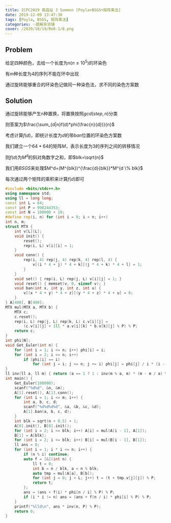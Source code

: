 ```yaml
---
title: ICPC2019 南昌站 J Summon [Poyla+BSGS+矩阵乘法]
date: 2019-12-09 13:47:30
tags: [Poyla, BSGS, 矩阵乘法]
categories: ✨题解杂货铺
cover: /2020/10/19/Re0-1/8.png
---
```

## Problem

给定四种颜色，去给一个长度为$n(n \le 10^5)$的环染色

有$m$种长度为$4$的序列不能在环中出现

通过旋转能够重合的环染色记做同一种染色法，求不同的染色方案数

## Solution

通过旋转能够产生n种置换，将置换按照$gcd(step,n)$分类

则答案为$\frac{\sum_{d|n}f(d)*phi(\frac{n}{d})}{n}$

考虑计算$f(d)$，即统计长度为$d$的带$ban$位置的环染色方案数

我们建立一个$64*64$的矩阵$M$，表示长度为$3$的序列之间的转移情况

则$f(d)$为$M^d$的斜对角数字之和，即$blk=\sqrt{n}$

我们用$BSGS$来处理$M^d=(M^{blk})^{\frac{d}{blk}}*M^{d \% blk}$

每次通过两个矩阵的乘积来计算$f(d)$即可

```cpp
#include <bits/stdc++.h>
using namespace std;
using ll = long long;
const int L = 64;
const int P = 998244353;
const int N = 100000 + 10;
#define rep(i, n) for (int i = 0; i < n; i++)
int n, m;
struct MTX {
    int v[L][L];
    void init() {
        reset();
        rep(i, L) v[i][i] = 1;
    }
    void conn() {
        rep(i, 4) rep(j, 4) rep(k, 4) rep(l, 4) {
            v[(i * 4 + j) * 4 + k][(j * 4 + k) * 4 + l] = 1;
        }
    }
    void set() { rep(i, L) rep(j, L) v[i][j] = 1; }
    void reset() { memset(v, 0, sizeof v); }
    void ban(int x, int y, int z, int u) {
        v[(x * 4 + y) * 4 + z][(y * 4 + z) * 4 + u] = 0;
    }
} A[400], B[400];
MTX mul(MTX a, MTX b) {
    MTX c;
    c.reset();
    rep(i, L) rep(j, L) rep(k, L) c.v[i][j] =
        (c.v[i][j] + 1ll * a.v[i][k] * b.v[k][j] % P) % P;
    return c;
}
int phi[N];
void Get_Euler(int n) {
    for (int i = 1; i <= n; i++) phi[i] = i;
    for (int i = 2; i <= n; i++)
        if (phi[i] == i)
            for (int j = i; j <= n; j += i) phi[j] = phi[j] / i * (i - 1);
}
ll inv(ll a, ll m) { return (a == 1 ? 1 : inv(m % a, m) * (m - m / a) % m); }
int main() {
    Get_Euler(100000);
    scanf("%d%d", &n, &m);
    A[1].reset(), A[1].conn();
    for (int i = 1; i <= m; i++) {
        int a, b, c, d;
        scanf("%d%d%d%d", &a, &b, &c, &d);
        A[1].ban(a, b, c, d);
    }
    int blk = sqrt(n + 0.5) + 1;
    A[0].init(), B[0].init();
    for (int i = 2; i <= blk; i++) A[i] = mul(A[i - 1], A[1]);
    B[1] = A[blk];
    for (int i = 2; i <= blk; i++) B[i] = mul(B[i - 1], B[1]);
    ll ans = 0;
    for (int i = 1; i * i <= n; i++) {
        if (n % i) continue;
        auto f = [&](int n) {
            ll t = 0;
            int b = n / blk, a = n % blk;
            auto tmp = mul(A[a], B[b]);
            for (int j = 0; j < L; j++) t = (t + tmp.v[j][j]) % P;
            return t;
        };
        ans = (ans + f(i) * phi[n / i] % P) % P;
        if (i * i != n) ans = (ans + f(n / i) * phi[i] % P) % P;
    }
    printf("%lld\n", ans * inv(n, P) % P);
    return 0;
}
```
